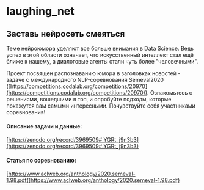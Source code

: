 # laughing_net

## Заставь нейросеть смеяться

Теме нейроюмора уделяют все больше внимания в Data Science. Ведь успех в этой области означает, что искусственный интеллект стал ещё ближе к нашему, а диалоговые агенты стали чуть более "человечными".
 
Проект посвящен распознаванию юмора в заголовках новостей - задаче с международного NLP-соревнования Semeval2020 ([https://competitions.codalab.org/competitions/20970](https://competitions.codalab.org/competitions/20970)). Ознакомьтесь с решениями, вошедшими в топ, и опробуйте подходы, которые покажутся вам самыми интересными. Почувствуйте себя участниками соревнования!
 
#### Описание задачи и данные: 
[https://zenodo.org/record/3969509#.YGRt_j9n3b3](https://zenodo.org/record/3969509#.YGRt_j9n3b3)

#### Статья по соревнованию: 
[https://www.aclweb.org/anthology/2020.semeval-1.98.pdf(]https://www.aclweb.org/anthology/2020.semeval-1.98.pdf)
